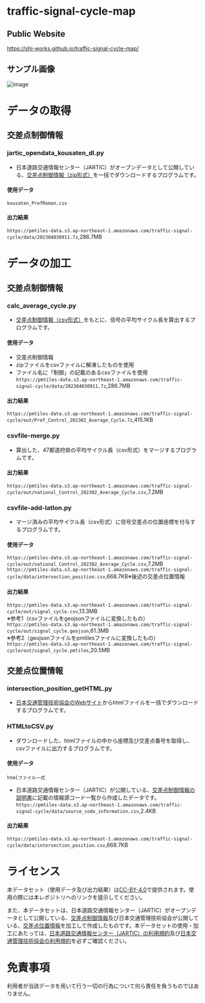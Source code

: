 # traffic-signal-cycle-map
## Public Website
https://shi-works.github.io/traffic-signal-cycle-map/
## サンプル画像
![image](https://user-images.githubusercontent.com/71203808/232997203-c44e3aab-d648-4be7-97bd-b635d3eaedb2.png)

# データの取得
## 交差点制御情報
### jartic_opendata_kousaten_dl.py
- 日本道路交通情報センター（JARTIC）がオープンデータとして公開している、[交差点制御情報（zip形式）](https://www.jartic.or.jp/)を一括でダウンロードするプログラムです。
#### 使用データ  
`kousaten_PrefRoman.csv`
#### 出力結果  
`https://pmtiles-data.s3.ap-northeast-1.amazonaws.com/traffic-signal-cycle/data/202304030911.7z`,286.7MB

# データの加工
## 交差点制御情報
### calc_average_cycle.py
- [交差点制御情報（csv形式）](https://www.jartic.or.jp/)をもとに、信号の平均サイクル長を算出するプログラムです。
#### 使用データ
- 交差点制御情報
- zipファイルをcsvファイルに解凍したものを使用
- ファイル名に「制御」の記載のあるcsvファイルを使用  
`https://pmtiles-data.s3.ap-northeast-1.amazonaws.com/traffic-signal-cycle/data/202304030911.7z`,286.7MB
#### 出力結果  
`https://pmtiles-data.s3.ap-northeast-1.amazonaws.com/traffic-signal-cycle/out/Pref_Control_202302_Average_Cycle.7z`,415.1KB

### csvfile-merge.py
- 算出した、47都道府県の平均サイクル長（csv形式）をマージするプログラムです。
#### 出力結果  
`https://pmtiles-data.s3.ap-northeast-1.amazonaws.com/traffic-signal-cycle/out/national_Control_202302_Average_Cycle.csv`,7.2MB

### csvfile-add-latlon.py
- マージ済みの平均サイクル長（csv形式）に信号交差点の位置座標を付与するプログラムです。
#### 使用データ  
`https://pmtiles-data.s3.ap-northeast-1.amazonaws.com/traffic-signal-cycle/out/national_Control_202302_Average_Cycle.csv`,7.2MB  
`https://pmtiles-data.s3.ap-northeast-1.amazonaws.com/traffic-signal-cycle/data/intersection_position.csv`,668.7KB※後述の交差点位置情報
#### 出力結果
`https://pmtiles-data.s3.ap-northeast-1.amazonaws.com/traffic-signal-cycle/out/signal_cycle.csv`,13.3MB  
※参考1（csvファイルをgeojsonファイルに変換したもの）  
`https://pmtiles-data.s3.ap-northeast-1.amazonaws.com/traffic-signal-cycle/out/signal_cycle.geojson`,61.3MB  
※参考2（geojsonファイルをpmtilesファイルに変換したもの）  
`https://pmtiles-data.s3.ap-northeast-1.amazonaws.com/traffic-signal-cycle/out/signal_cycle.pmtiles`,20.5MB

## 交差点位置情報
### intersection_position_getHTML.py
- [日本交通管理技術協会のWebサイト](https://www.tmt.or.jp/research/index10.html#japanMap)からhtmlファイルを一括でダウンロードするプログラムです。

### HTMLtoCSV.py
- ダウンロードした、htmlファイルの中から座標及び交差点番号を取得し、csvファイルに出力するプログラムです。
#### 使用データ
`htmlファイル一式`
- 日本道路交通情報センター（JARTIC）が公開している、[交差点制御情報の説明書](https://www.jartic.or.jp/)に記載の情報源コード一覧から作成したデータです。  
`https://pmtiles-data.s3.ap-northeast-1.amazonaws.com/traffic-signal-cycle/data/source_code_information.csv`,2.4KB
#### 出力結果
`https://pmtiles-data.s3.ap-northeast-1.amazonaws.com/traffic-signal-cycle/data/intersection_position.csv`,668.7KB

# ライセンス
本データセット（使用データ及び出力結果）は[CC-BY-4.0](https://github.com/shi-works/traffic-accident-pmtiles/blob/main/LICENSE)で提供されます。使用の際には本レポジトリへのリンクを提示してください。

また、本データセットは、日本道路交通情報センター（JARTIC）がオープンデータとして公開している、[交差点制御情報](https://www.jartic.or.jp/)及び日本交通管理技術協会が公開している、[交差点位置情報](https://www.tmt.or.jp/research/index10.html#japanMap)を加工して作成したものです。本データセットの使用・加工にあたっては、[日本道路交通情報センター（JARTIC）の利用規約](https://www.jartic.or.jp/d/opendata/riyou_kiyaku.pdf)及び[日本交通管理技術協会の利用規約](https://www.tmt.or.jp/research/index10.html#japanMap)を必ずご確認ください。

# 免責事項
利用者が当該データを用いて行う一切の行為について何ら責任を負うものではありません。
